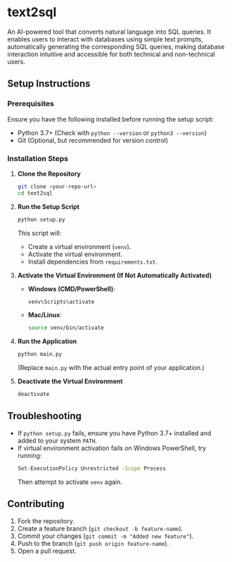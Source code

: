 # text2sql

An AI-powered tool that converts natural language into SQL queries. It enables users to interact with databases using simple text prompts, automatically generating the corresponding SQL queries, making database interaction intuitive and accessible for both technical and non-technical users.

## Setup Instructions

### Prerequisites

Ensure you have the following installed before running the setup script:

- Python 3.7+ (Check with `python --version` or `python3 --version`)
- Git (Optional, but recommended for version control)

### Installation Steps

1. **Clone the Repository**
   ```sh
   git clone <your-repo-url>
   cd text2sql
   ```

2. **Run the Setup Script**
   ```sh
   python setup.py
   ```
   This script will:
   - Create a virtual environment (`venv`).
   - Activate the virtual environment.
   - Install dependencies from `requirements.txt`.

3. **Activate the Virtual Environment (If Not Automatically Activated)**

   - **Windows (CMD/PowerShell)**:
     ```sh
     venv\Scripts\activate
     ```

   - **Mac/Linux**:
     ```sh
     source venv/bin/activate
     ```

4. **Run the Application**
   ```sh
   python main.py
   ```
   (Replace `main.py` with the actual entry point of your application.)

5. **Deactivate the Virtual Environment**
   ```sh
   deactivate
   ```

## Troubleshooting

- If `python setup.py` fails, ensure you have Python 3.7+ installed and added to your system `PATH`.
- If virtual environment activation fails on Windows PowerShell, try running:
  ```sh
  Set-ExecutionPolicy Unrestricted -Scope Process
  ```
  Then attempt to activate `venv` again.

## Contributing

1. Fork the repository.
2. Create a feature branch (`git checkout -b feature-name`).
3. Commit your changes (`git commit -m "Added new feature"`).
4. Push to the branch (`git push origin feature-name`).
5. Open a pull request.
